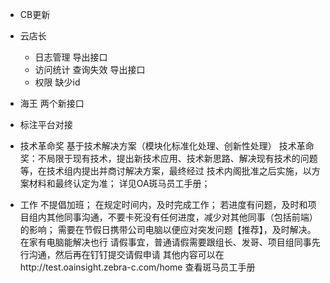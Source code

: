- CB更新

- 云店长
  - 日志管理 导出接口
  - 访问统计 查询失效 导出接口
  - 权限 缺少id

- 海王 两个新接口

- 标注平台对接

- 技术革命奖
基于技术解决方案（模块化标准化处理、创新性处理）
技术革命奖：不局限于现有技术，提出新技术应用、技术新思路、解决现有技术的问题等，在技术组内提出并商讨解决方案，最终经过
技术内阁批准之后实施，以方案材料和最终认定为准；
详见OA斑马员工手册；

- 工作
不提倡加班；
在规定时间内，及时完成工作；
若进度有问题，及时和项目组内其他同事沟通，不要卡死没有任何进度，减少对其他同事（包括前端）的影响；
需要在节假日携带公司电脑以便应对突发问题【推荐】，及时解决。在家有电脑能解决也行
请假事宜，普通请假需要跟组长、发哥、项目组同事先行沟通，然后再在钉钉提交请假申请
其他内容可以在http://test.oainsight.zebra-c.com/home 查看斑马员工手册
